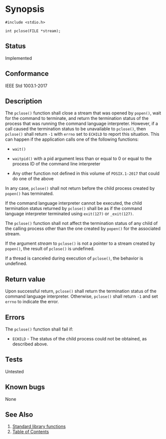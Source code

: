 # Synopsis 
`#include <stdio.h>`</br>

`int pclose(FILE *stream);`</br>

## Status
Implemented
## Conformance
IEEE Std 1003.1-2017
## Description

The `pclose()` function shall close a stream that was opened by `popen()`, wait for the command to terminate, and return the termination status of the process that was running the command language interpreter. However, if a call caused the termination status to be unavailable to `pclose()`, then `pclose()` shall return `-1` with `errno` set to `ECHILD` to report this situation. This can happen if the application calls one of the following functions:

* `wait()`

* `waitpid()` with a pid argument less than or equal to 0 or equal to the process ID of the command line interpreter

* Any other function not defined in this volume of `POSIX.1-2017` that could do one of the above

In any case, `pclose()` shall not return before the child process created by `popen()` has terminated.

If the command language interpreter cannot be executed, the child termination status returned by `pclose()` shall be as if the command language interpreter terminated using `exit(127)` or `_exit(127)`.

The `pclose()` function shall not affect the termination status of any child of the calling process other than the one created by `popen()` for the associated stream.

If the argument _stream_ to `pclose()` is not a pointer to a stream created by `popen()`, the result of `pclose()` is undefined.

If a thread is canceled during execution of `pclose()`, the behavior is undefined.


## Return value


Upon successful return, `pclose()` shall return the termination status of the command language interpreter. Otherwise, `pclose()` shall return `-1` and set `errno` to indicate the error.


## Errors


The `pclose()` function shall fail if:

 * `ECHILD` - The status of the child process could not be obtained, as described above.


## Tests

Untested

## Known bugs

None

## See Also 
1. [Standard library functions](../README.md)
2. [Table of Contents](../../../README.md)
